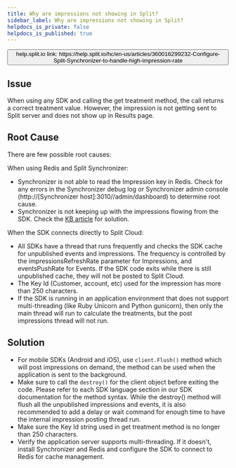 ```yaml
---
title: Why are impressions not showing in Split?
sidebar_label: Why are impressions not showing in Split?
helpdocs_is_private: false
helpdocs_is_published: true
---
```


<p>
  <button style={{borderRadius:'8px', border:'1px', fontFamily:'Courier New', fontWeight:'800', textAlign:'left'}}> help.split.io link: https://help.split.io/hc/en-us/articles/360016299232-Configure-Split-Synchronizer-to-handle-high-impression-rate </button>
</p>

## Issue

When using any SDK and calling the get treatment method, the call returns a correct treatment value. However, the impression is not getting sent to Split server and does not show up in Results page.

## Root Cause

There are few possible root causes:

When using Redis and Split Synchronizer:

* Synchronizer is not able to read the Impression key in Redis. Check for any errors in the Synchronizer debug log or Synchronizer admin console (http://[Synchronizer host]:3010//admin/dashboard) to determine root cause.
* Synchronizer is not keeping up with the impressions flowing from the SDK. Check the [KB article](https://help.split.io/hc/en-us/articles/360016299232-Configure-Split-Synchronizer-for-high-load-Impressions) for solution.

When the SDK connects directly to Split Cloud:

* All SDKs have a thread that runs frequently and checks the SDK cache for unpublished events and impressions. The frequency is controlled by the impressionsRefreshRate parameter for Impressions, and eventsPushRate for Events. If the SDK code exits while there is still unpublished cache, they will not be posted to Split Cloud. 
* The Key Id (Customer, account, etc) used for the impression has more than 250 characters.
* If the SDK is running in an application environment that does not support multi-threading (like Ruby Unicorn and Python gunicorn), then only the main thread will run to calculate the treatments, but the post impressions thread will not run.

## Solution

* For mobile SDKs (Android and iOS), use `client.Flush()` method which will post impressions on demand, the method can be used when the application is sent to the background.
* Make sure to call the `destroy()` for the client object before exiting the code. Please refer to each SDK language section in our SDK documentation for the method syntax. While the destroy() method will flush all the unpublished impressions and events, it is also recommended to add a delay or wait command for enough time to have the internal impression posting thread run.
* Make sure the Key Id string used in get treatment method is no longer than 250 characters.
* Verify the application server supports multi-threading. If it doesn't, install Synchronizer and Redis and configure the SDK to connect to Redis for cache management.